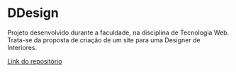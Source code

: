 # DDesign
Projeto desenvolvido durante a faculdade, na disciplina de Tecnologia Web. Trata-se da proposta de criação de um site para uma Designer de Interiores.

[Link do repositório](https://github.com/laura-ratis/ddesign.git)

